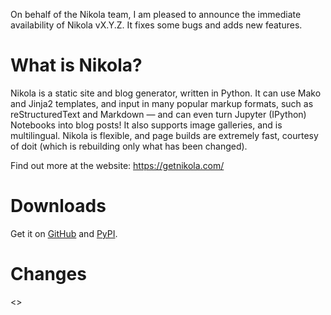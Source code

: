 On behalf of the Nikola team, I am pleased to announce the immediate availability of Nikola vX.Y.Z. It fixes some bugs and adds new features.

What is Nikola?
===============

Nikola is a static site and blog generator, written in Python.
It can use Mako and Jinja2 templates, and input in many popular markup formats, such as reStructuredText and Markdown — and can even turn Jupyter (IPython) Notebooks into blog posts! It also supports image galleries, and is multilingual. Nikola is flexible, and page builds are extremely fast, courtesy of doit (which is rebuilding only what has been changed).

Find out more at the website: https://getnikola.com/

Downloads
=========

Get it on [GitHub][] and [PyPI][].

[GitHub]: https://github.com/getnikola/nikola/releases/tag/vX.Y.Z
[PyPI]: https://pypi.python.org/pypi/Nikola/X.Y.Z

Changes
=======

<<INSERT CHANGELOG HERE>>

